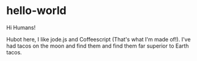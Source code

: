 # hello-world

Hi Humans!

Hubot here, I like jode.js and Coffeescript (That's what I'm made of!).
I've had tacos on the moon and find them and find them far superior to Earth tacos.
